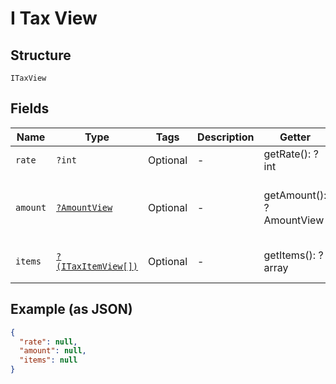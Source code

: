 
# I Tax View

## Structure

`ITaxView`

## Fields

| Name | Type | Tags | Description | Getter | Setter |
|  --- | --- | --- | --- | --- | --- |
| `rate` | `?int` | Optional | - | getRate(): ?int | setRate(?int rate): void |
| `amount` | [`?AmountView`](../../doc/models/amount-view.md) | Optional | - | getAmount(): ?AmountView | setAmount(?AmountView amount): void |
| `items` | [`?(ITaxItemView[])`](../../doc/models/i-tax-item-view.md) | Optional | - | getItems(): ?array | setItems(?array items): void |

## Example (as JSON)

```json
{
  "rate": null,
  "amount": null,
  "items": null
}
```

